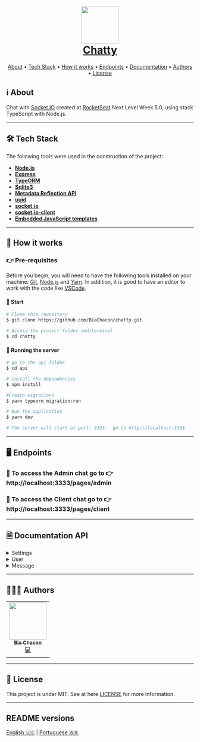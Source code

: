 <h1 align="center" style="color:#0091EA; font-weight:bold;">
     <img 
    src="https://user-images.githubusercontent.com/42190754/115914607-8cb1df80-a448-11eb-9ac2-75118d5ce63a.png"
    float="center"
    width="100" height="100"
    />
    <br/>
  <a href="#"> Chatty </a>
</h1>

<p align="center">
 <a href="#ℹ%EF%B8%8F-about">About</a> •
 <a href="#-tech-stack">Tech Stack</a> •
 <a href="#-how-it-works">How it works</a> •
 <a href="#%EF%B8%8F-endpoints">Endpoints</a> •
 <a href="#-documentation">Documentation</a> •
 <a href="#-authors">Authors</a> •
 <a href="#-license">License</a>
</p>

## ℹ️ About

Chat with [Socket.IO](https://socket.io/) created at [RocketSeat](https://rocketseat.com.br/) Next Level Week 5.0, using stack TypeScript with Node.js.

---

## 🛠 Tech Stack

The following tools were used in the construction of the project:

- **[Node.js](https://nodejs.org/en/)**
- **[Express](https://expressjs.com/)**
- **[TypeORM](https://www.npmjs.com/package/typeorm)**
- **[Sqlite3](https://www.npmjs.com/package/sqlite3)**
- **[Metadata Reflection API](https://www.npmjs.com/package/reflect-metadata)**
- **[uuid](https://www.npmjs.com/package/uuid)**
- **[socket.io](https://www.npmjs.com/package/socket.io)**
- **[socket.io-client](https://www.npmjs.com/package/socket.io-client)**
- **[Embedded JavaScript templates](https://www.npmjs.com/package/ejs)**

---

## 🚀 How it works

### 👉 Pre-requisites

Before you begin, you will need to have the following tools installed on your machine: [Git](https://git-scm.com), [Node.js](https://nodejs.org/en/) and [Yarn](https://yarnpkg.com/). In addition, it is good to have an editor to work with the code like [VSCode](https://code.visualstudio.com/).

#### 🏁 Start

```bash
# Clone this repository
$ git clone https://github.com/BiaChacon/chatty.git

# Access the project folder cmd/terminal
$ cd chatty
```

#### 🎲 Running the server

```bash
# go to the api folder
$ cd api

# install the dependencies
$ npm install

#Create migrations
$ yarn typeorm migration:run

# Run the application
$ yarn dev

# The server will start at port: 3333 - go to http://localhost:3333

```

---

## 🖥️ Endpoints

### 💠 To access the Admin chat go to 👉 http://localhost:3333/pages/admin

### 💠 To access the Client chat go to 👉 http://localhost:3333/pages/client

---

## 🗎 Documentation API

<details>
  <summary>Settings</summary>

### 📍 Create Settings [/settings] [POST]

#### **Request**

- Body

```bash
{
    "chat": "true",
    "username": "admin"
}
```

#### **Response 201 (application/json)**

```bash
[
  {
    "id": "admin_id",
    "username": "admin",
    "chat": "true",
    "updated_at": "2021-04-22T19:22:37.000Z",
    "created_at": "2021-04-22T19:22:37.000Z"
}
]
```

### 📍 Update Settings [/settings/admin] [PUT]

#### **Request**

- Body

```bash
{
    "chat": "false"
}
```

#### **Response 201**

 </details>

<details>
  <summary>User</summary>

### 📍Create User [/users] [POST]

#### **Request**

- Body

```bash
{
    "email": "example@email.com"
}
```

#### **Response 201 (application/json)**

```bash
[
 {
    "id": "user_id",
    "email": "example@email.com",
    "created_at": "2021-04-22T19:37:24.000Z"
}
]
```

 </details>

<details>
  <summary>Message</summary>

### 📍Send Message [/messages] [POST]

#### **Request**

- Body

```bash
{
    "user_id": "user_id",
    "text": "message"
}
```

#### **Response 201 (application/json)**

```bash
[
  {
    "id": "message_id",
    "text": "message",
    "user_id": "user_id",
    "created_at": "2021-04-23T19:40:02.000Z"
  }
]
```

### 📍List Messages By User [/messages/:user_id] [GET]

#### **Response 201 (application/json)**

```bash
[
  {
    "id": "message_id",
    "admin_id": "admin_id",
    "text": "message",
    "user_id": "user_id",
    "created_at": "2021-04-22T19:40:02.000Z",
    "user": {
      "id": "user_id",
      "email": "example@email.com",
      "created_at": "2021-04-22T19:37:24.000Z"
    }
  }
]
```

</details>

---

## 👩🏽‍💻 Authors

<table>
  <tr>
    <td align="center"><a href="https://github.com/biachacon"><img src="https://avatars1.githubusercontent.com/u/42190754?s=460&u=a5cbe42a4868b2bac9615226044b9cec15cee418&v=4" width="100px;" alt=""/><br /><sub><b>Bia Chacon</b></sub></a><br /><a href="https://github.com/BiaChacon/chatty" title="Code">💻</a></td>
  <tr>
</table>

---

## 📝 License

This project is under MIT. See at here [LICENSE](https://github.com/BiaChacon/chatty/blob/main/LICENSE) for more information.

---

## README versions

[English 🇺🇸](./README.md) | [Portuguese 🇧🇷](./README.pt-br.md)
